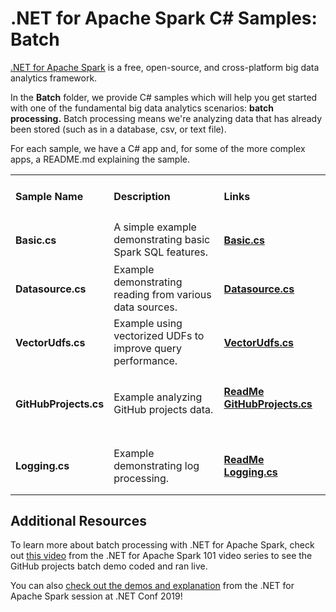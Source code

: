 # .NET for Apache Spark C# Samples: Batch

[.NET for Apache Spark](https://dot.net/spark) is a free, open-source, and cross-platform big data analytics framework.

In the **Batch** folder, we provide C# samples which will help you get started with one of the fundamental big data analytics scenarios:
**batch processing.** Batch processing means we're analyzing data that has already been stored (such as in a database, csv, or text file).

For each sample, we have a C# app and, for some of the more complex apps, a README.md explaining the sample.

<table>
 <tr>
   <td width="25%">
      <h4><b>Sample Name</b></h4>
  </td>
  <td>
      <h4 width="35%"><b>Description</b></h4>
  </td>
  <td>
      <h4><b>Links</b></h4>
  </td>
 </tr>
 <tr>
   <td width="25%">
      <h4>Basic.cs</h4>
  </td>
  <td width="35%">
  A simple example demonstrating basic Spark SQL features.
  </td>
    <td>
      <h4><a href="Basic.cs">Basic.cs</a> &nbsp; &nbsp;</h4>
  </td>
 </tr>
  <tr>
   <td width="25%">
      <h4>Datasource.cs</h4>
  </td>
  <td width="35%">
  Example demonstrating reading from various data sources.
  </td>
    <td>
      <h4><a href="Datasource.cs">Datasource.cs</a> &nbsp; &nbsp;</h4>
  </td>
 </tr>
 <tr>
   <td width="25%">
      <h4>VectorUdfs.cs</h4>
  </td>
  <td width="35%">
  Example using vectorized UDFs to improve query performance.
  </td>
    <td>
      <h4><a href="VectorUdfs.cs">VectorUdfs.cs</a> &nbsp; &nbsp;</h4>
  </td>
 </tr>
 <tr>
   <td width="25%">
      <h4>GitHubProjects.cs</h4>
  </td>
  <td width="35%">
  Example analyzing GitHub projects data.
  </td>
    <td>
      <h4><a href="readmes/GitHubProjectsReadme.md">ReadMe</a> &nbsp;&nbsp;&nbsp;
      <a href="GitHubProjects.cs">GitHubProjects.cs</a> &nbsp; &nbsp;</h4>
  </td>
 </tr>
  <tr>
   <td width="25%">
      <h4>Logging.cs</h4>
  </td>
  <td width="35%">
  Example demonstrating log processing.
  </td>
    <td>
      <h4><a href="readmes/LoggingReadme.md">ReadMe</a> &nbsp;&nbsp;&nbsp;
      <a href="Logging.cs">Logging.cs</a> &nbsp; &nbsp;</h4>
  </td>
 </tr>
 </table>

## Additional Resources

To learn more about batch processing with .NET for Apache Spark, check out [this video](https://channel9.msdn.com/Series/NET-for-Apache-Spark-101/Batch-Processing-with-NET-for-Apache-Spark) from the .NET for Apache Spark 101 video series to see the GitHub projects batch demo coded and ran live.

You can also [check out the demos and explanation](https://youtu.be/ZWsYMQ0Sw1o?t=304) from the .NET for Apache Spark session at .NET Conf 2019!
